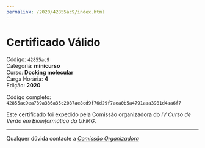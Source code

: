 ```yaml
---
permalink: /2020/42855ac9/index.html
---
```


# Certificado Válido

Código: `42855ac9`<br>
Categoria: **minicurso**<br>
Curso: **Docking molecular**<br>
Carga Horária: **4**<br>
Edição: **2020**<br>


Código completo: `42855ac9ea739a336a35c2087ae8cd9f76d29f7aea0b5a4791aaa3981d4aa6f7`


Este certificado foi expedido pela Comissão organizadora do *IV Curso de Verão em Bioinformática da UFMG*.

----

Qualquer dúvida contacte a [_Comissão Organizadora_](<mailto:cursobioinfoufmg@gmail.com$subject=[Certificados]>)

